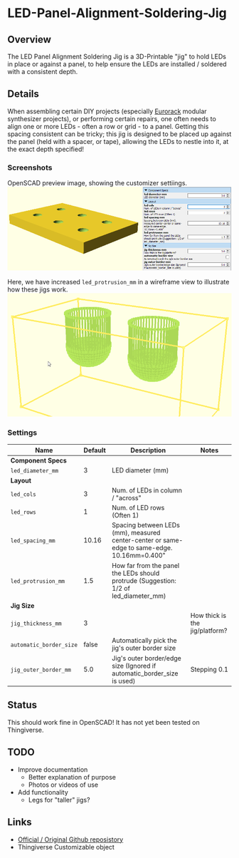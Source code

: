 # LED-Panel-Alignment-Soldering-Jig

## Overview

The LED Panel Alignment Soldering Jig is a 3D-Printable "jig" to hold LEDs in place or against a panel,
to help ensure the LEDs are installed / soldered with a consistent depth.

## Details

When assembling certain DIY projects (especially
[Eurorack](https://en.wikipedia.org/wiki/Eurorack) modular synthesizer
projects), or performing certain repairs, one often needs to align one or more
LEDs - often a row or grid - to a panel. Getting this spacing consistent can be
tricky; this jig is designed to be placed up against the panel (held with a
spacer, or tape), allowing the LEDs to nestle into it, at the exact depth
specified!

### Screenshots

OpenSCAD preview image, showing the customizer settiings.
![OpenSCAD Screenshot showing customizer settings](images/jed-jig-openscad-poly-and-settings.png?raw=True)

Here, we have increased `led_protrusion_mm` in a wireframe view to illustrate
how these jigs work.
![Screenshot showing "deeper" LEDs (for LEDs spaced far from the panel)](images/jed-jig-openscad-wireframe-deeper.png?raw=True)

### Settings

| Name | Default | Description                                 | Notes        |
|------|---------|---------------------------------------------|--------------|
| **Component Specs** ||||
| `led_diameter_mm` | 3 | LED diameter (mm) ||
| **Layout** ||||
|`led_cols`|3|Num. of LEDs in column / "across"||
|`led_rows`|1|Num. of LED rows (Often 1)||
|`led_spacing_mm`|10.16|Spacing between LEDs (mm), measured center-center or same-edge to same-edge. 10.16mm=0.400"||
|`led_protrusion_mm`|1.5| How far from the panel the LEDs should protrude (Suggestion: 1/2 of led_diameter_mm)||
| **Jig Size** ||||
|`jig_thickness_mm`|3||How thick is the jig/platform?| Stepping 0.1|
|`automatic_border_size`| false | Automatically pick the jig's outer border size||
|`jig_outer_border_mm`| 5.0 | Jig's outer border/edge size (Ignored if automatic_border_size is used)| Stepping 0.1 |

## Status

This should work fine in OpenSCAD! It has not yet been tested on Thingiverse.

## TODO

- Improve documentation
  - Better explanation of purpose
  - Photos or videos of use
- Add functionality
  - Legs for "taller" jigs?

## Links

* [Official / Original Github reposistory](https://github.com/GeoMaciolek/led-panel-alignment-soldering-jig)
* Thingiverse Customizable object